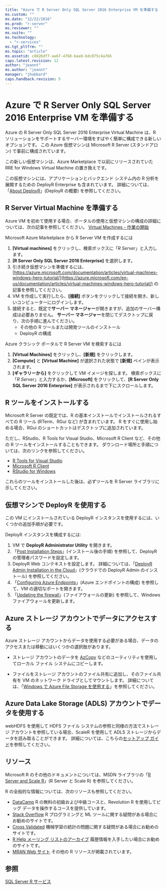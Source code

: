 ```yaml
---
title: "Azure で R Server Only SQL Server 2016 Enterprise VM を準備する | Microsoft Docs"
ms.custom: ""
ms.date: "12/22/2016"
ms.prod: "r-server"
ms.reviewer: ""
ms.suite: ""
ms.technology: 
  - "r-services"
ms.tgt_pltfrm: ""
ms.topic: "article"
ms.assetid: c8826df7-aa67-4768-baa9-bdc875c4a766
caps.latest.revision: 12
author: "jeannt"
ms.author: "jeannt"
manager: "jhubbard"
caps.handback.revision: 5
---
```

# Azure で R Server Only SQL Server 2016 Enterprise VM を準備する

Azure の R Server Only SQL Server 2016 Enterprise Virtual Machine は、R ソリューションをサポートするサーバー環境をすばやく簡単に構成できる新しいオプションです。 この Azure 仮想マシンは Microsoft R Server (スタンドアロン) で事前に構成されています。 

この新しい仮想マシンは、Azure Marketplace で以前にリリースされていた RRE for Windows Virtual Machine の置き換えです。 

この仮想マシンには、アプリケーションとバックエンド システム内の R 分析を展開するための DeployR Enterprise も含まれています。 詳細については、「[About DeployR](https://msdn.microsoft.com/microsoft-r/deployr-about)」(DeployR の概要) を参照してください。


## R Server Virtual Machine を準備する

Azure VM を初めて使用する場合、ポータルの使用と仮想マシンの構成の詳細については、次の記事を参照してください。
[Virtual Machines - 作業の開始](https://azure.microsoft.com/documentation/learning-paths/virtual-machines/)

Microsoft Azure Marketplace から R Server VM を作成するには 
1. **[Virtual machines]** をクリックし、検索ボックスに「*R Server*」と入力します。
2. **[R Server Only SQL Server 2016 Enterprise]** を選択します。
3. 引き続き仮想マシンを準備するには、[https://azure.microsoft.com/documentation/articles/virtual-machines-windows-hero-tutorial/](https://azure.microsoft.com/en-us/documentation/articles/virtual-machines-windows-hero-tutorial/) の記事を参照してください。 
7. VM を作成して実行したら、**[接続]** ボタンをクリックして接続を開き、新しいコンピューターにログインします。
8. 接続すると、既定で**サーバー マネージャー**が開きますが、追加のサーバー構成は必要ありません。 **サーバー マネージャー**を閉じてデスクトップに戻り、次の手順に進んでください。
    + その他の R ツールまたは開発ツールのインストール
    + DeployR の構成  

Azure クラシック ポータルで R Server VM を検索するには
1. **[Virtual Machines]** をクリックし、**[新規]** をクリックします。
2. **[Compute]** と **[Virtual Machine]** が選択された状態で **[新規]** ペインが表示されます。 
3. **[ギャラリーから]** をクリックして VM イメージを探します。 検索ボックスに「*R Server*」と入力するか、**[Microsoft]** をクリックして、**[R Server Only SQL Server 2016 Enterprise]** が表示されるまで下にスクロールします。


## R ツールをインストールする
Microsoft R Server の既定では、R の基本インストールでインストールされるすべての R ツール (RTerm、RGui など) が含まれています。 R をすぐに使用し始める場合、RGui のショートカットはデスクトップに追加されています。

ただし、RStudio、R Tools for Visual Studio、Microsoft R Client など、その他の R ツールをインストールすることもできます。 ダウンロード場所と手順については、次のリンクを参照してください。
+ [R Tools for Visual Studio](https://www.visualstudio.com/features/rtvs-vs.aspx)
+ [Microsoft R Client](https://msdn.microsoft.com/microsoft-r/install-r-client-windows)
+ [RStudio for Windows](https://www.rstudio.com/products/rstudio/download/)

これらのツールをインストールした後は、必ずツールを R Server ライブラリに示してください。

## 仮想マシンで DeployR を使用する

この VM にインストールされている DeployR インスタンスを使用するには、いくつかの追加手順が必要です。 

DeployR インスタンスを構成するには:

1. VM で **DeployR Administrator Utility** を開きます。
2. 「[Post Installation Steps](https://msdn.microsoft.com/microsoft-r/deployr-install-on-windows)」(インストール後の手順) を参照して、DeployR の管理者パスワードを設定します。
3. DeployR Web コンテキストを設定します。 詳細については、「[DeployR Admin Installation in the Cloud](https://msdn.microsoft.com/microsoft-r/deployr-admin-install-in-cloud)」(クラウドでの DeployR Admin のインストール) を参照してください。 
4. 「[Configuring Azure Endpoints](https://msdn.microsoft.com/microsoft-r/deployr-admin-install-in-cloud#configuring-azure-endpoints)」(Azure エンドポイントの構成) を参照して、VM の適切なポートを開きます。 
4. 「[Updating the firewall](https://msdn.microsoft.com/microsoft-r/deployr-admin-install-in-cloud#updating-the-firewall)」(ファイアウォールの更新) を参照して、Windows ファイアウォールを更新します。 

## Azure ストレージ アカウントでデータにアクセスする 

Azure ストレージ アカウントからデータを使用する必要がある場合、データのアクセスまたは移動にはいくつかの選択肢があります。


+ ストレージ アカウントのデータを [AzCopy](https://azure.microsoft.com/documentation/articles/storage-use-azcopy/#copy-files-in-azure-file-storage-with-azcopy-preview-version-only) などのユーティリティを使用してローカル ファイル システムにコピーします。 

+ ファイルをストレージ アカウントのファイル共有に追加し、そのファイル共有を VM のネットワーク ドライブとしてマウントします。  詳細については、「[Windows で Azure File Storage を使用する](https://azure.microsoft.com/documentation/articles/storage-dotnet-how-to-use-files/)」を参照してください。 

## Azure Data Lake Storage (ADLS) アカウントでデータを使用する

webHDFS を使用して HDFS ファイル システムの参照と同様の方法でストレージ アカウントを参照している場合、ScaleR を使用して ADLS ストレージからデータを読み取ることができます。  詳細については、こちらの[セットアップ ガイド](http://go.microsoft.com/fwlink/?LinkId=723452)を参照してください。

## リソース

Microsoft R のその他のドキュメントについては、MSDN ライブラリの「[R Server and Scale R](https://msdn.microsoft.com/microsoft-r)」(R Server と Scale R) を参照してください。  


R の全般的な情報については、次のリソースも参照してください。 
+ [DataCamp](http://www.datacamp.com) R の無料の初級および中級コースと、Revolution R を使用してビッグ データを操作するコースを提供しています。
+ [Stack Overflow](http://www.stackoverflow.com) R プログラミングと ML ツールに関する疑問がある場合にお勧めのサイトです。 
+ [Cross Validated](https://stats.stackexchange.com/) 機械学習の統計の問題に関する疑問がある場合にお勧めのサイトです。
+ [R Help メーリング リストのアーカイブ](https://www.r-project.org/mail.html) 履歴情報を入手したい場合にお勧めのサイトです。 
+ [MRAN Web サイト](https://mran.microsoft.com/documents/getting-started/) その他の R リソースが掲載されています。  

## 参照
[SQL Server R サービス](https://msdn.microsoft.com/library/mt604845.aspx)
